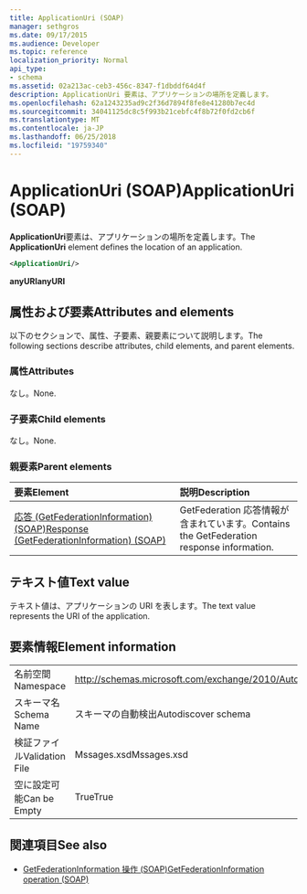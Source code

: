 ```yaml
---
title: ApplicationUri (SOAP)
manager: sethgros
ms.date: 09/17/2015
ms.audience: Developer
ms.topic: reference
localization_priority: Normal
api_type:
- schema
ms.assetid: 02a213ac-ceb3-456c-8347-f1dbddf64d4f
description: ApplicationUri 要素は、アプリケーションの場所を定義します。
ms.openlocfilehash: 62a1243235ad9c2f36d7894f8fe8e41280b7ec4d
ms.sourcegitcommit: 34041125dc8c5f993b21cebfc4f8b72f0fd2cb6f
ms.translationtype: MT
ms.contentlocale: ja-JP
ms.lasthandoff: 06/25/2018
ms.locfileid: "19759340"
---
```

# <a name="applicationuri-soap"></a><span data-ttu-id="7f280-103">ApplicationUri (SOAP)</span><span class="sxs-lookup"><span data-stu-id="7f280-103">ApplicationUri (SOAP)</span></span>

<span data-ttu-id="7f280-104">**ApplicationUri**要素は、アプリケーションの場所を定義します。</span><span class="sxs-lookup"><span data-stu-id="7f280-104">The **ApplicationUri** element defines the location of an application.</span></span> 
  
```XML
<ApplicationUri/>
```

 <span data-ttu-id="7f280-105">**anyURI**</span><span class="sxs-lookup"><span data-stu-id="7f280-105">**anyURI**</span></span>
## <a name="attributes-and-elements"></a><span data-ttu-id="7f280-106">属性および要素</span><span class="sxs-lookup"><span data-stu-id="7f280-106">Attributes and elements</span></span>

<span data-ttu-id="7f280-107">以下のセクションで、属性、子要素、親要素について説明します。</span><span class="sxs-lookup"><span data-stu-id="7f280-107">The following sections describe attributes, child elements, and parent elements.</span></span>
  
### <a name="attributes"></a><span data-ttu-id="7f280-108">属性</span><span class="sxs-lookup"><span data-stu-id="7f280-108">Attributes</span></span>

<span data-ttu-id="7f280-109">なし。</span><span class="sxs-lookup"><span data-stu-id="7f280-109">None.</span></span>
  
### <a name="child-elements"></a><span data-ttu-id="7f280-110">子要素</span><span class="sxs-lookup"><span data-stu-id="7f280-110">Child elements</span></span>

<span data-ttu-id="7f280-111">なし。</span><span class="sxs-lookup"><span data-stu-id="7f280-111">None.</span></span>
  
### <a name="parent-elements"></a><span data-ttu-id="7f280-112">親要素</span><span class="sxs-lookup"><span data-stu-id="7f280-112">Parent elements</span></span>

|<span data-ttu-id="7f280-113">**要素**</span><span class="sxs-lookup"><span data-stu-id="7f280-113">**Element**</span></span>|<span data-ttu-id="7f280-114">**説明**</span><span class="sxs-lookup"><span data-stu-id="7f280-114">**Description**</span></span>|
|:-----|:-----|
|[<span data-ttu-id="7f280-115">応答 (GetFederationInformation) (SOAP)</span><span class="sxs-lookup"><span data-stu-id="7f280-115">Response (GetFederationInformation) (SOAP)</span></span>](response-getfederationinformationsoap.md) <br/> |<span data-ttu-id="7f280-116">GetFederation 応答情報が含まれています。</span><span class="sxs-lookup"><span data-stu-id="7f280-116">Contains the GetFederation response information.</span></span>  <br/> |
   
## <a name="text-value"></a><span data-ttu-id="7f280-117">テキスト値</span><span class="sxs-lookup"><span data-stu-id="7f280-117">Text value</span></span>

<span data-ttu-id="7f280-118">テキスト値は、アプリケーションの URI を表します。</span><span class="sxs-lookup"><span data-stu-id="7f280-118">The text value represents the URI of the application.</span></span>
  
## <a name="element-information"></a><span data-ttu-id="7f280-119">要素情報</span><span class="sxs-lookup"><span data-stu-id="7f280-119">Element information</span></span>

|||
|:-----|:-----|
|<span data-ttu-id="7f280-120">名前空間</span><span class="sxs-lookup"><span data-stu-id="7f280-120">Namespace</span></span>  <br/> |http://schemas.microsoft.com/exchange/2010/Autodiscover  <br/> |
|<span data-ttu-id="7f280-121">スキーマ名</span><span class="sxs-lookup"><span data-stu-id="7f280-121">Schema Name</span></span>  <br/> |<span data-ttu-id="7f280-122">スキーマの自動検出</span><span class="sxs-lookup"><span data-stu-id="7f280-122">Autodiscover schema</span></span>  <br/> |
|<span data-ttu-id="7f280-123">検証ファイル</span><span class="sxs-lookup"><span data-stu-id="7f280-123">Validation File</span></span>  <br/> |<span data-ttu-id="7f280-124">Mssages.xsd</span><span class="sxs-lookup"><span data-stu-id="7f280-124">Mssages.xsd</span></span>  <br/> |
|<span data-ttu-id="7f280-125">空に設定可能</span><span class="sxs-lookup"><span data-stu-id="7f280-125">Can be Empty</span></span>  <br/> |<span data-ttu-id="7f280-126">True</span><span class="sxs-lookup"><span data-stu-id="7f280-126">True</span></span>  <br/> |
   
## <a name="see-also"></a><span data-ttu-id="7f280-127">関連項目</span><span class="sxs-lookup"><span data-stu-id="7f280-127">See also</span></span>

- [<span data-ttu-id="7f280-128">GetFederationInformation 操作 (SOAP)</span><span class="sxs-lookup"><span data-stu-id="7f280-128">GetFederationInformation operation (SOAP)</span></span>](getfederationinformation-operation-soap.md)


